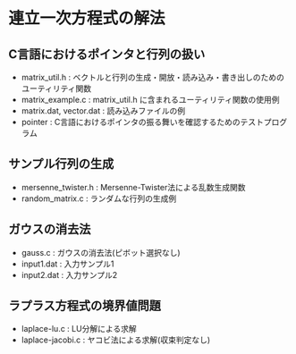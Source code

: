 # 連立一次方程式の解法

## C言語におけるポインタと行列の扱い

- matrix_util.h : ベクトルと行列の生成・開放・読み込み・書き出しのためのユーティリティ関数
- matrix_example.c : matrix_util.h に含まれるユーティリティ関数の使用例
- matrix.dat, vector.dat : 読み込みファイルの例
- pointer : C言語におけるポインタの振る舞いを確認するためのテストプログラム

## サンプル行列の生成

- mersenne_twister.h : Mersenne-Twister法による乱数生成関数
- random_matrix.c : ランダムな行列の生成例

## ガウスの消去法

- gauss.c : ガウスの消去法(ピボット選択なし)
- input1.dat : 入力サンプル1
- input2.dat : 入力サンプル2

## ラプラス方程式の境界値問題

- laplace-lu.c : LU分解による求解
- laplace-jacobi.c : ヤコビ法による求解(収束判定なし)
